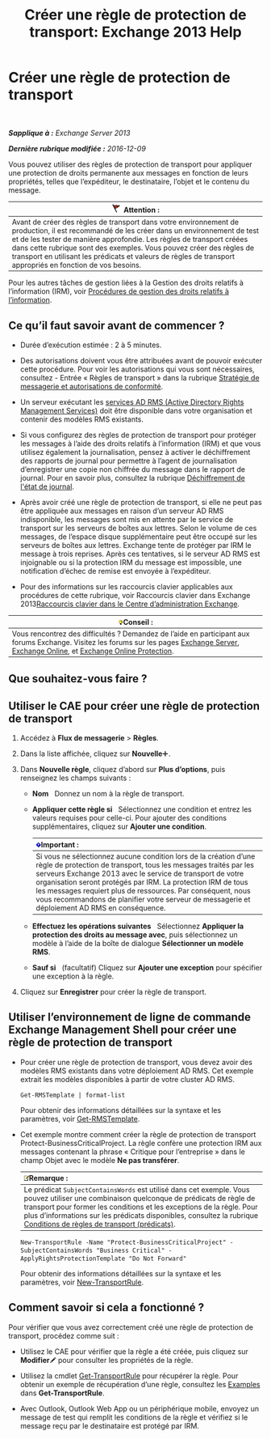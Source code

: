 ﻿---
title: 'Créer une règle de protection de transport: Exchange 2013 Help'
TOCTitle: Créer une règle de protection de transport
ms:assetid: 3a857185-ee16-4ee7-9e57-8be95f7e753a
ms:mtpsurl: https://technet.microsoft.com/fr-fr/library/Dd302432(v=EXCHG.150)
ms:contentKeyID: 50477914
ms.date: 04/24/2018
mtps_version: v=EXCHG.150
ms.translationtype: HT
---

# Créer une règle de protection de transport

 

_**Sapplique à :** Exchange Server 2013_

_**Dernière rubrique modifiée :** 2016-12-09_

Vous pouvez utiliser des règles de protection de transport pour appliquer une protection de droits permanente aux messages en fonction de leurs propriétés, telles que l’expéditeur, le destinataire, l’objet et le contenu du message.

<table>
<thead>
<tr class="header">
<th><img src="images/JJ673034.Caution(EXCHG.150).gif" title="Attention" alt="Attention" />Attention :</th>
</tr>
</thead>
<tbody>
<tr class="odd">
<td>Avant de créer des règles de transport dans votre environnement de production, il est recommandé de les créer dans un environnement de test et de les tester de manière approfondie. Les règles de transport créées dans cette rubrique sont des exemples. Vous pouvez créer des règles de transport en utilisant les prédicats et valeurs de règles de transport appropriés en fonction de vos besoins.</td>
</tr>
</tbody>
</table>


Pour les autres tâches de gestion liées à la Gestion des droits relatifs à l’information (IRM), voir [Procédures de gestion des droits relatifs à l’information](information-rights-management-procedures-exchange-2013-help.md).

## Ce qu’il faut savoir avant de commencer ?

  - Durée d’exécution estimée : 2 à 5 minutes.

  - Des autorisations doivent vous être attribuées avant de pouvoir exécuter cette procédure. Pour voir les autorisations qui vous sont nécessaires, consultez - Entrée « Règles de transport » dans la rubrique [Stratégie de messagerie et autorisations de conformité](messaging-policy-and-compliance-permissions-exchange-2013-help.md).

  - Un serveur exécutant les [services AD RMS (Active Directory Rights Management Services)](https://technet.microsoft.com/fr-fr/library/hh831364.aspx) doit être disponible dans votre organisation et contenir des modèles RMS existants.

  - Si vous configurez des règles de protection de transport pour protéger les messages à l’aide des droits relatifs à l’information (IRM) et que vous utilisez également la journalisation, pensez à activer le déchiffrement des rapports de journal pour permettre à l’agent de journalisation d’enregistrer une copie non chiffrée du message dans le rapport de journal. Pour en savoir plus, consultez la rubrique [Déchiffrement de l'état de journal](journal-report-decryption-exchange-2013-help.md).

  - Après avoir créé une règle de protection de transport, si elle ne peut pas être appliquée aux messages en raison d’un serveur AD RMS indisponible, les messages sont mis en attente par le service de transport sur les serveurs de boîtes aux lettres. Selon le volume de ces messages, de l’espace disque supplémentaire peut être occupé sur les serveurs de boîtes aux lettres. Exchange tente de protéger par IRM le message à trois reprises. Après ces tentatives, si le serveur AD RMS est injoignable ou si la protection IRM du message est impossible, une notification d’échec de remise est envoyée à l’expéditeur.

  - Pour des informations sur les raccourcis clavier applicables aux procédures de cette rubrique, voir Raccourcis clavier dans Exchange 2013[Raccourcis clavier dans le Centre d’administration Exchange](keyboard-shortcuts-in-the-exchange-admin-center-exchange-online-protection-help.md).

<table>
<thead>
<tr class="header">
<th><img src="images/Bb125224.tip(EXCHG.150).gif" title="Conseil" alt="Conseil" />Conseil :</th>
</tr>
</thead>
<tbody>
<tr class="odd">
<td>Vous rencontrez des difficultés ? Demandez de l’aide en participant aux forums Exchange. Visitez les forums sur les pages <a href="https://go.microsoft.com/fwlink/p/?linkid=60612">Exchange Server</a>, <a href="https://go.microsoft.com/fwlink/p/?linkid=267542">Exchange Online</a>, et <a href="https://go.microsoft.com/fwlink/p/?linkid=285351">Exchange Online Protection</a>.</td>
</tr>
</tbody>
</table>


## Que souhaitez-vous faire ?

## Utiliser le CAE pour créer une règle de protection de transport

1.  Accédez à **Flux de messagerie** \> **Règles**.

2.  Dans la liste affichée, cliquez sur **Nouvelle**![Icône Ajouter](images/JJ218640.c1e75329-d6d7-4073-a27d-498590bbb558(EXCHG.150).gif "Icône Ajouter").

3.  Dans **Nouvelle règle**, cliquez d’abord sur **Plus d’options**, puis renseignez les champs suivants :
    
      - **Nom**   Donnez un nom à la règle de transport.
    
      - **Appliquer cette règle si**   Sélectionnez une condition et entrez les valeurs requises pour celle-ci. Pour ajouter des conditions supplémentaires, cliquez sur **Ajouter une condition**.
        
        <table>
        <thead>
        <tr class="header">
        <th><img src="images/JJ159813.important(EXCHG.150).gif" title="Important" alt="Important" />Important :</th>
        </tr>
        </thead>
        <tbody>
        <tr class="odd">
        <td>Si vous ne sélectionnez aucune condition lors de la création d’une règle de protection de transport, tous les messages traités par les serveurs Exchange 2013 avec le service de transport de votre organisation seront protégés par IRM. La protection IRM de tous les messages requiert plus de ressources. Par conséquent, nous vous recommandons de planifier votre serveur de messagerie et déploiement AD RMS en conséquence.</td>
        </tr>
        </tbody>
        </table>
    
      - **Effectuez les opérations suivantes**   Sélectionnez **Appliquer la protection des droits au message avec**, puis sélectionnez un modèle à l’aide de la boîte de dialogue **Sélectionner un modèle RMS**.
    
      - **Sauf si**   (facultatif) Cliquez sur **Ajouter une exception** pour spécifier une exception à la règle.

4.  Cliquez sur **Enregistrer** pour créer la règle de transport.

## Utiliser l’environnement de ligne de commande Exchange Management Shell pour créer une règle de protection de transport

  - Pour créer une règle de protection de transport, vous devez avoir des modèles RMS existants dans votre déploiement AD RMS. Cet exemple extrait les modèles disponibles à partir de votre cluster AD RMS.
    
        Get-RMSTemplate | format-list
    
    Pour obtenir des informations détaillées sur la syntaxe et les paramètres, voir [Get-RMSTemplate](https://technet.microsoft.com/fr-fr/library/dd297960\(v=exchg.150\)).

  - Cet exemple montre comment créer la règle de protection de transport Protect-BusinessCriticalProject. La règle confère une protection IRM aux messages contenant la phrase « Critique pour l’entreprise » dans le champ Objet avec le modèle **Ne pas transférer**.
    
    <table>
    <thead>
    <tr class="header">
    <th><img src="images/JJ159664.note(EXCHG.150).gif" title="Remarque" alt="Remarque" />Remarque :</th>
    </tr>
    </thead>
    <tbody>
    <tr class="odd">
    <td>Le prédicat <code>SubjectContainsWords</code> est utilisé dans cet exemple. Vous pouvez utiliser une combinaison quelconque de prédicats de règle de transport pour former les conditions et les exceptions de la règle. Pour plus d’informations sur les prédicats disponibles, consultez la rubrique <a href="mail-flow-rule-conditions-and-exceptions-predicates-in-exchange-2013-exchange-2013-help.md">Conditions de règles de transport (prédicats)</a>.</td>
    </tr>
    </tbody>
    </table>
    
        New-TransportRule -Name "Protect-BusinessCriticalProject" -SubjectContainsWords "Business Critical" -ApplyRightsProtectionTemplate "Do Not Forward"
    
    Pour obtenir des informations détaillées sur la syntaxe et les paramètres, voir [New-TransportRule](https://technet.microsoft.com/fr-fr/library/bb125138\(v=exchg.150\)).

## Comment savoir si cela a fonctionné ?

Pour vérifier que vous avez correctement créé une règle de protection de transport, procédez comme suit :

  - Utilisez le CAE pour vérifier que la règle a été créée, puis cliquez sur **Modifier**![Icône Modifier](images/Bb124582.6f53ccb2-1f13-4c02-bea0-30690e6ea71d(EXCHG.150).gif "Icône Modifier") pour consulter les propriétés de la règle.

  - Utilisez la cmdlet [Get-TransportRule](https://technet.microsoft.com/fr-fr/library/aa998585\(v=exchg.150\)) pour récupérer la règle. Pour obtenir un exemple de récupération d’une règle, consultez les [Examples](https://technet.microsoft.com/fr-fr/aa998585\(exchg.150\)#examples) dans **Get-TransportRule**.

  - Avec Outlook, Outlook Web App ou un périphérique mobile, envoyez un message de test qui remplit les conditions de la règle et vérifiez si le message reçu par le destinataire est protégé par IRM.

